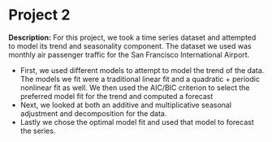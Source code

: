 # Project 2
**Description:** For this project, we took a time series dataset and attempted to model its trend and seasonality component. The dataset we used was monthly air passenger traffic for the San Francisco International Airport. 

  * First, we used different models to attempt to model the trend of the data. The models we fit were a traditional linear fit and a quadratic + periodic nonlinear fit as well. We then used the AIC/BIC criterion to select the preferred model fit for the trend and computed a forecast
  *  Next, we looked at both an additive and multiplicative seasonal adjustment and decomposition for the data.
  *  Lastly we chose the optimal model fit and used that model to forecast the series. 
